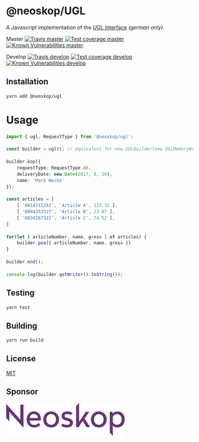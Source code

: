 # @neoskop/UGL

A Javascript implementation of the [UGL Interface][ugl-description] _(german only)_.

Master
[![Travis master][travis-master-image]][travis-master-url]
[![Test coverage master][coveralls-master-image]][coveralls-master-url]
[![Known Vulnerabilities master][snyk-master-image]][snyk-master-url]

Develop
[![Travis develop][travis-develop-image]][travis-develop-url]
[![Test coverage develop][coveralls-develop-image]][coveralls-develop-url]
[![Known Vulnerabilities develop][snyk-develop-image]][snyk-develop-url]

## Installation

```sh
yarn add @neoskop/ugl
```

# Usage

```typescript
import { ugl, RequestType } from '@neoskop/ugl';
  
const builder = ugl(); // equivalent for new UGLBuilder(new UGLMemoryWriter(), Mode.Craftsman);  
  
builder.kop({ 
    requestType: RequestType.AB, 
    deliveryDate: new Date(2017, 8, 16),
    name: 'Mark Wecke'
});
  
const articles = [
    [ '0014211241', 'Article A', 123.32 ],
    [ '0084353327', 'Article B', 23.87 ],
    [ '0034267322', 'Article C', 74.52 ],
]
  
for(let [ articleNumber, name, gross ] of articles) {
    builder.poa({ articleNumber, name, gross })
}

builder.end();
  
console.log(builder.getWriter().toString());
```

## Testing

```sh
yarn test
```

## Building

```sh
yarn run build
```

## License

[MIT](./LICENSE)

## Sponsor

[![Neoskop GmbH][neoskop-image]][neoskop-url]

[travis-master-image]: https://img.shields.io/travis/neoskop/neoskop-ugl/master.svg
[travis-master-url]: https://travis-ci.org/neoskop/neoskop-ugl
[travis-develop-image]: https://img.shields.io/travis/neoskop/neoskop-ugl/develop.svg
[travis-develop-url]: https://travis-ci.org/neoskop/neoskop-ugl
[snyk-master-image]: https://snyk.io/test/github/neoskop/neoskop-ugl/master/badge.svg
[snyk-master-url]: https://snyk.io/test/github/neoskop/neoskop-ugl/master

[coveralls-master-image]: https://coveralls.io/repos/github/neoskop/neoskop-ugl/badge.svg?branch=master
[coveralls-master-url]: https://coveralls.io/github/neoskop/neoskop-ugl?branch=master
[coveralls-develop-image]: https://coveralls.io/repos/github/neoskop/neoskop-ugl/badge.svg?branch=develop
[coveralls-develop-url]: https://coveralls.io/github/neoskop/neoskop-ugl?branch=develop
[snyk-develop-image]: https://snyk.io/test/github/neoskop/neoskop-ugl/develop/badge.svg
[snyk-develop-url]: https://snyk.io/test/github/neoskop/neoskop-ugl/develop

[ugl-description]: http://www.label-software.de/wp-content/uploads/2017/03/ugl_schnittstelle.pdf
[neoskop-image]: ./neoskop.png
[neoskop-url]: https://www.neoskop.de/

